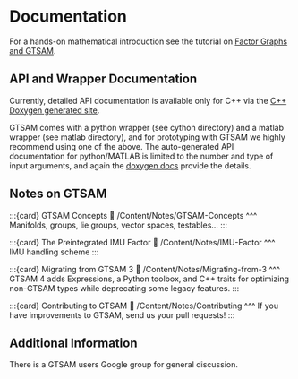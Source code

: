 # Documentation

For a hands-on mathematical introduction see the tutorial on [Factor Graphs and GTSAM](/tutorial).

## API and Wrapper Documentation

Currently, detailed API documentation is available only for C++ via the [C++ Doxygen generated site](https://gtsam.org/docs/#:~:text=C%2B%2B%20Doxygen%20generated%20site).

GTSAM comes with a python wrapper (see cython directory) and a matlab wrapper (see matlab directory), and for prototyping with GTSAM we highly recommend using one of the above. The auto-generated API documentation for python/MATLAB is limited to the number and type of input arguments, and again the [doxygen docs](https://gtsam.org/doxygen/) provide the details.

## Notes on GTSAM

:::{card} GTSAM Concepts
:link: /Content/Notes/GTSAM-Concepts
^^^
Manifolds, groups, lie groups, vector spaces, testables...
:::

:::{card} The Preintegrated IMU Factor
:link: /Content/Notes/IMU-Factor
^^^
IMU handling scheme
:::

:::{card} Migrating from GTSAM 3
:link: /Content/Notes/Migrating-from-3
^^^
GTSAM 4 adds Expressions, a Python toolbox, and C++ traits for optimizing non-GTSAM types while deprecating some legacy features.
:::

:::{card} Contributing to GTSAM
:link: /Content/Notes/Contributing
^^^
If you have improvements to GTSAM, send us your pull requests!
:::

## Additional Information

There is a GTSAM users Google group for general discussion.